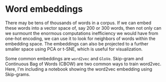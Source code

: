 # Word embeddings

There may be tens of thousands of words in a corpus.  If we can embed
these words into a vector space of, say 200 or 300 words, then not
only can we surmount the enormous computations inefficiency we would
have from one-hot encoding, we can use it to look for neighbors of
words within the embedding space.  The embeddings can also be projected
to a further smaller space using PCA or t-SNE, which is useful for
visualization.

Some common embeddings are `word2vec` and `GloVe`. Skip-gram and
Continuous Bag of Words (CBOW) are two common ways to train word2vec.
Here, I'm including a notebook showing the word2vec embedding using
Skip-grams.
